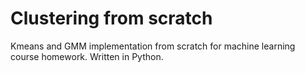 # Clustering from scratch
Kmeans and GMM implementation from scratch for machine learning course homework. Written in Python. 
